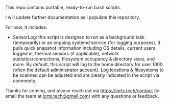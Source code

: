 This repo contains portable, ready-to-run bash scripts.

I will update further documentation as I populate this repository.

For now, it includes:
- SensorLog: this script is designed to run as a background task (temporarily) or an ongoing systemd service (for logging purposes). It pulls quick snapshot information including OS details, current users logged in, thermal sensors (if applicable), network statistics/connections, filesystem occupancy & directory sizes, and more. By default, this script will log to the home directory for user 1000 (often the default administrator account). Log locations & filesystems to be scanned can be adjusted and are clearly indicated in the script via comments.

Thanks for coming, and please reach out via https://jorts.tech/contact (or email the team at jorts.tech@gmail.com) with any questions or feedback.